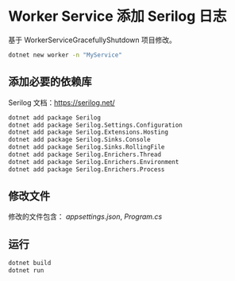 # Worker Service 添加 Serilog 日志

基于 WorkerServiceGracefullyShutdown 项目修改。

```bash
dotnet new worker -n "MyService"
```

## 添加必要的依赖库

Serilog 文档：<https://serilog.net/>

```bash
dotnet add package Serilog
dotnet add package Serilog.Settings.Configuration
dotnet add package Serilog.Extensions.Hosting
dotnet add package Serilog.Sinks.Console
dotnet add package Serilog.Sinks.RollingFile
dotnet add package Serilog.Enrichers.Thread
dotnet add package Serilog.Enrichers.Environment
dotnet add package Serilog.Enrichers.Process
```

## 修改文件

修改的文件包含： *appsettings.json*, *Program.cs*

## 运行

```bash
dotnet build
dotnet run
```
